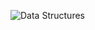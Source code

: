 ![Data Structures](https://github.com/assuncaocharles/javascript_DataStructure/blob/master/logo.png "Data Structures")
